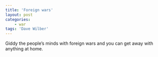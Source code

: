 ```yaml
---
title: 'Foreign wars'
layout: post
categories:
    - war
tags: 'Dave Wilber'
---
```


Giddy the people’s minds with foreign wars and you can get away with anything at home.